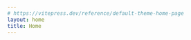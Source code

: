 ```yaml
---
# https://vitepress.dev/reference/default-theme-home-page
layout: home
title: Home
---
```


<script setup>
import Home from '/.vitepress/theme/components/Home/index.vue'
</script>

<Home />
